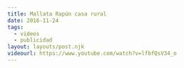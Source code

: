 ```yaml
---
title: Mallata Rapún casa rural
date: 2016-11-24
tags:
  - videos
  - publicidad
layout: layouts/post.njk
videourl: https://www.youtube.com/watch?v=lfbfQsV34_o
---
```

